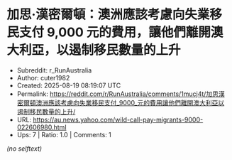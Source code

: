 # 加思·漢密爾頓：澳洲應該考慮向失業移民支付 9,000 元的費用，讓他們離開澳大利亞，以遏制移民數量的上升

- Subreddit: r_RunAustralia
- Author: cuter1982
- Created: 2025-08-19 08:19:07 UTC
- Permalink: https://reddit.com/r/RunAustralia/comments/1mucj4t/加思漢密爾頓澳洲應該考慮向失業移民支付_9000_元的費用讓他們離開澳大利亞以遏制移民數量的上升/
- URL: https://au.news.yahoo.com/wild-call-pay-migrants-9000-022606980.html
- Ups: 7 | Ratio: 1.0 | Comments: 1

_(no selftext)_
